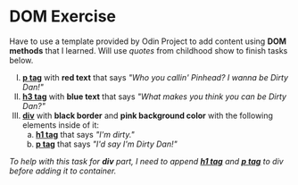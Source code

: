 <h1>DOM Exercise</h1>
Have to use a template provided by Odin Project to add content using <b>DOM methods</b> that I learned.
Will use <i>quotes</i> from childhood show to finish tasks below. 
<ol type='I'>
    <li><u><b>p tag</b></u> with <b>red text</b> that says <i>"Who you callin' Pinhead? I wanna be Dirty Dan!"</i>
    <li><u><b>h3 tag</b></u> with <b>blue text</b> that says <i>"What makes you think you can be Dirty Dan?"</i>
    <li><u><b>div</b></u> with  <b>black border</b> and <b>pink background color</b> with the following elements inside of it:
    <ol type='a'>
        <li><u><b>h1 tag</b></u> that says <i>"I'm dirty."</i>
        <li><u><b>p tag</b></u> that says <i>"I'd say I'm Dirty Dan!"</i>
    </ol>
</ol>

<p><i>To help with this task for <b>div</b> part, I need to append <b><u>h1 tag</u></b> and <b><u>p tag</u></b> to div before adding it to container.</i></p>